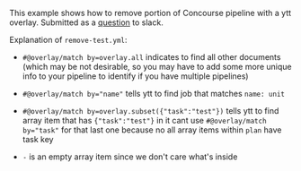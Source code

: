 This example shows how to remove portion of Concourse pipeline with a ytt overlay. Submitted as a [question](https://kubernetes.slack.com/archives/CH8KCCKA5/p1561562790249000) to slack.

Explanation of `remove-test.yml`:

- `#@overlay/match by=overlay.all` indicates to find all other documents (which may be not desirable, so you may have to add some more unique info to your pipeline to identify if you have multiple pipelines)

- `#@overlay/match by="name"` tells ytt to find job that matches `name: unit`

- `#@overlay/match by=overlay.subset({"task":"test"})` tells ytt to find array item that has `{"task":"test"}` in it
cant use `#@overlay/match by="task"` for that last one because no all array items within `plan` have task key

- `-` is an empty array item since we don't care what's inside
